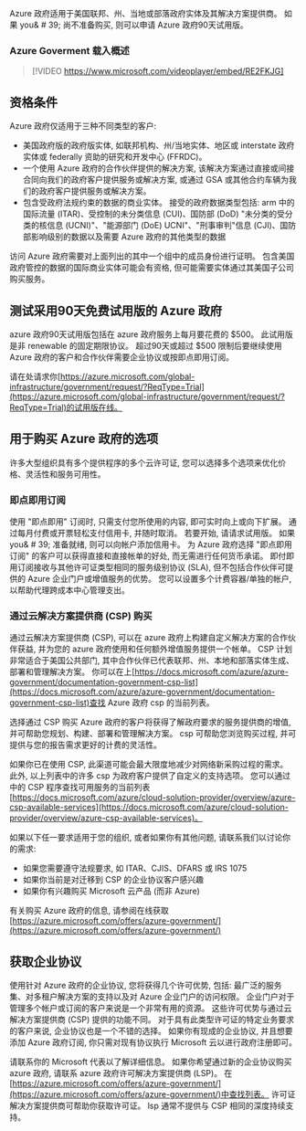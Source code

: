 Azure 政府适用于美国联邦、州、当地或部落政府实体及其解决方案提供商。 如果 you& # 39; 尚不准备购买, 则可以申请 Azure 政府90天试用版。

### <a name="azure-goverment-onboarding-overview"></a>Azure Goverment 载入概述

> [!VIDEO https://www.microsoft.com/videoplayer/embed/RE2FKJG]

## <a name="eligibility-criteria"></a>资格条件

Azure 政府仅适用于三种不同类型的客户:

- 美国政府版的政府版实体, 如联邦机构、州/当地实体、地区或 interstate 政府实体或 federally 资助的研究和开发中心 (FFRDC)。
- 一个使用 Azure 政府的合作伙伴提供的解决方案, 该解决方案通过直接或间接合同向我们的政府客户提供服务或解决方案, 或通过 GSA 或其他合约车辆为我们的政府客户提供服务或解决方案。
- 包含受政府法规约束的数据的商业实体。 接受的政府数据类型包括: arm 中的国际流量 (ITAR)、受控制的未分类信息 (CUI)、国防部 (DoD) "未分类的受分类的核信息 (UCNI)"、"能源部门 (DoE) UCNI"、"刑事审判"信息 (CJI)、国防部影响级别的数据以及需要 Azure 政府的其他类型的数据

访问 Azure 政府需要对上面列出的其中一个组中的成员身份进行证明。 包含美国政府管控的数据的国际商业实体可能会有资格, 但可能需要实体通过其美国子公司购买服务。

## <a name="test-azure-government-with-a-90-day-free-trial"></a>测试采用90天免费试用版的 Azure 政府

azure 政府90天试用版包括在 azure 政府服务上每月要花费的 $500。 此试用版是非 renewable 的固定期限协议。 超过90天或超过 $500 限制后要继续使用 Azure 政府的客户和合作伙伴需要企业协议或按即点即用订阅。

请在处请求你[https://azure.microsoft.com/global-infrastructure/government/request/?ReqType=Trial](https://azure.microsoft.com/global-infrastructure/government/request/?ReqType=Trial)的试用版在线。

## <a name="options-for-purchasing-azure-government"></a>用于购买 Azure 政府的选项

许多大型组织具有多个提供程序的多个云许可证, 您可以选择多个选项来优化价格、灵活性和服务可用性。

### <a name="pay-as-you-go-subscriptions"></a>即点即用订阅

使用 "即点即用" 订阅时, 只需支付您所使用的内容, 即可实时向上或向下扩展。 通过每月付费或开票轻松支付信用卡, 并随时取消。 若要开始, 请请求试用版。 如果 you& # 39; 准备就绪, 则可以向帐户添加信用卡。 为 Azure 政府选择 "即点即用订阅" 的客户可以获得直接和直接帐单的好处, 而无需进行任何货币承诺。 即付即用订阅接收与其他许可证类型相同的服务级别协议 (SLA), 但不包括合作伙伴可提供的 Azure 企业门户或增值服务的优势。 您可以设置多个计费容器/单独的帐户, 以帮助代理跨成本中心管理支出。

### <a name="purchasing-through-a-cloud-solution-provider-csp"></a>通过云解决方案提供商 (CSP) 购买

 通过云解决方案提供商 (CSP), 可以在 azure 政府上构建自定义解决方案的合作伙伴获益, 并为您的 azure 政府使用和任何额外增值服务提供一个帐单。 CSP 计划非常适合于美国公共部门, 其中合作伙伴已代表联邦、州、本地和部落实体生成、部署和管理解决方案。 你可以在上[https://docs.microsoft.com/azure/azure-government/documentation-government-csp-list](https://docs.microsoft.com/azure/azure-government/documentation-government-csp-list)查找 Azure 政府 csp 的当前列表。

选择通过 CSP 购买 Azure 政府的客户将获得了解政府要求的服务提供商的增值, 并可帮助您规划、构建、部署和管理解决方案。 csp 可帮助您浏览购买过程, 并可提供与您的报告需求更好的计费的灵活性。

如果你已在使用 CSP, 此渠道可能会最大限度地减少对网络新采购过程的需求。 此外, 以上列表中的许多 csp 为政府客户提供了自定义的支持选项。 您可以通过中的 CSP 程序查找可用服务的当前列表[https://docs.microsoft.com/azure/cloud-solution-provider/overview/azure-csp-available-services](https://docs.microsoft.com/azure/cloud-solution-provider/overview/azure-csp-available-services)。

如果以下任一要求适用于您的组织, 或者如果你有其他问题, 请联系我们以讨论你的需求:

- 如果您需要遵守法规要求, 如 ITAR、CJIS、DFARS 或 IRS 1075
- 如果你当前是对迁移到 CSP 的企业协议客户感兴趣
- 如果你有兴趣购买 Microsoft 云产品 (而非 Azure)

有关购买 Azure 政府的信息, 请参阅在线获取[https://azure.microsoft.com/offers/azure-government/](https://azure.microsoft.com/offers/azure-government/)

## <a name="acquiring-an-enterprise-agreement"></a>获取企业协议

使用针对 Azure 政府的企业协议, 您将获得几个许可优势, 包括: 最广泛的服务集、对多租户解决方案的支持以及对 Azure 企业门户的访问权限。 企业门户对于管理多个帐户或订阅的客户来说是一个非常有用的资源。 这些许可优势与通过云解决方案提供商 (CSP) 提供的功能不同。 对于具有此类型许可证的特定业务要求的客户来说, 企业协议也是一个不错的选择。 如果你有现成的企业协议, 并且想要添加 Azure 政府订阅, 你只需对现有协议执行 Microsoft 云以进行政府注册即可。

请联系你的 Microsoft 代表以了解详细信息。 如果你希望通过新的企业协议购买 azure 政府, 请联系 azure 政府许可解决方案提供商 (LSP)。 在[https://azure.microsoft.com/offers/azure-government/](https://azure.microsoft.com/offers/azure-government/)中查找列表。 许可证解决方案提供商可帮助你获取许可证。 lsp 通常不提供与 CSP 相同的深度持续支持。